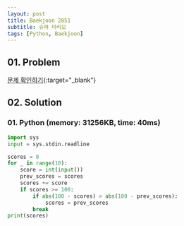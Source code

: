```yaml
---
layout: post
title: Baekjoon 2851
subtitle: 슈퍼 마리오
tags: [Python, Baekjoon]
---
```


## 01. Problem

[문제 확인하기](https://www.acmicpc.net/problem/2851){:target="_blank"}

## 02. Solution

### 01. Python (memory: 31256KB, time: 40ms)

```Python
import sys
input = sys.stdin.readline

scores = 0
for _ in range(10):
    score = int(input())
    prev_scores = scores
    scores += score
    if scores >= 100:
        if abs(100 - scores) > abs(100 - prev_scores):
            scores = prev_scores
        break
print(scores)
```
